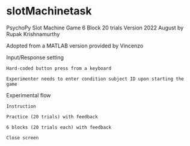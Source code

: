 # slotMachinetask

PsychoPy Slot Machine Game 6 Block 20 trials Version 2022 August by Rupak Krishnamurthy

Adopted from a MATLAB version provided by Vincenzo

Input/Response setting 

    Hard-coded button press from a keyboard 

    Experimenter needs to enter condition subject ID upon starting the game 

Experimental flow 

    Instruction 

    Practice (20 trials) with feedback 

    6 blocks (20 trials each) with feedback

    Close screen  

